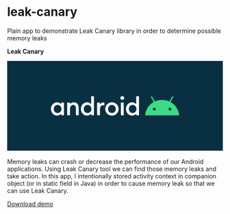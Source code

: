 # leak-canary
Plain app to demonstrate Leak Canary library in order to determine possible memory leaks

**Leak Canary**

<img src="https://github.com/raheemadamboev/leak-canary/blob/master/android.jpg" />

Memory leaks can crash or decrease the performance of our Android applications. Using Leak Canary tool we can find those memory leaks and take action. In this app, I intentionally stored activity context in companion object (or in static field in Java) in order to cause memory leak so that we can use Leak Canary.

<a href="https://github.com/raheemadamboev/leak-canary/blob/master/app-debug.apk">Download demo</a>
